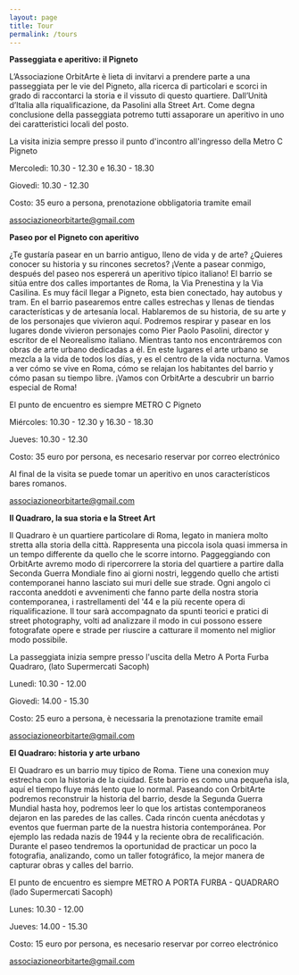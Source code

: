 ```yaml
---
layout: page
title: Tour
permalink: /tours
---
```

**Passeggiata e aperitivo: il Pigneto**

L’Associazione OrbitArte è lieta di invitarvi a prendere parte a una passeggiata per le vie del Pigneto, alla ricerca di particolari e scorci in grado di raccontarci la storia e il vissuto di questo quartiere. Dall’Unità d’Italia alla riqualificazione, da Pasolini alla Street Art.
Come degna conclusione della passeggiata potremo tutti assaporare un aperitivo in uno dei caratteristici locali del posto.

La visita inizia sempre presso il punto d'incontro all'ingresso della Metro C Pigneto

Mercoledì: 10.30 - 12.30    e     16.30 - 18.30

Giovedì:   10.30 - 12.30

Costo:     35 euro a persona, prenotazione obbligatoria tramite email

 [associazioneorbitarte@gmail.com](mailto:associazioneorbitarte@gmail.com)

**Paseo por el Pigneto con aperitivo**

¿Te gustaría pasear en un  barrio antiguo, lleno de vida y de arte? ¿Quieres conocer su historia y su rincones secretos? ¡Vente a pasear conmigo, después del paseo nos espererá un aperitivo típico italiano!
El barrio se sitúa entre dos calles importantes de Roma, la Via Prenestina y la Via Casilina. Es muy fácil llegar a Pigneto, esta bien conectado, hay autobus y tram.
En el barrio pasearemos entre calles estrechas y llenas de tiendas características y de artesanía local. Hablaremos de su historia, de su arte y de los personajes que vivieron aquí.
Podremos respirar y pasear en los lugares donde vivieron personajes como Pier Paolo Pasolini,  director y escritor de el Neorealismo italiano. Mientras tanto nos encontráremos con obras de arte urbano dedicadas a él. En este lugares el arte urbano se mezcla a la vida de todos los días, y es el centro de la vida nocturna.
Vamos a ver cómo se vive en Roma, cómo se relajan los habitantes del barrio y cómo pasan su tiempo libre.
¡Vamos con OrbitArte a descubrir un barrio especial de Roma!


El punto de encuentro es siempre METRO C Pigneto

Miércoles: 10.30 - 12.30    y     16.30 - 18.30

Jueves:    10.30 - 12.30

Costo:     35 euro por persona, es necesario reservar por correo electrónico

Al final de la visita se puede tomar un aperitivo en unos característicos bares romanos.

 [associazioneorbitarte@gmail.com](mailto:associazioneorbitarte@gmail.com)



**Il Quadraro, la sua storia e la Street Art**

Il Quadraro è un quartiere particolare di Roma, legato in maniera molto stretta alla storia della città. Rappresenta una piccola isola quasi immersa in un tempo differente da quello che le scorre intorno. Paggeggiando con OrbitArte avremo modo di ripercorrere la storia del quartiere a partire dalla Seconda Guerra Mondiale fino ai giorni nostri, leggendo quello che artisti contemporanei hanno lasciato sui muri delle sue strade. Ogni angolo ci racconta aneddoti e avvenimenti che fanno parte della nostra storia contemporanea, i rastrellamenti del '44 e la più recente opera di riqualificazione. Il tour sarà accompagnato da spunti teorici e pratici di street photography, volti ad analizzare il modo in cui possono essere fotografate opere e strade per riuscire a catturare il momento nel miglior modo possibile.


La passeggiata inizia sempre presso l'uscita della Metro A Porta Furba Quadraro, (lato Supermercati Sacoph)

Lunedì: 10.30 - 12.00

Giovedì: 14.00 - 15.30

Costo: 25 euro a persona, è necessaria la prenotazione tramite email

[associazioneorbitarte@gmail.com](mailto:associazioneorbitarte@gmail.com)

**El Quadraro: historia y arte urbano**

El Quadraro es un barrio muy tipico de Roma. Tiene una conexion muy estrecha con la historia de la ciuidad. Este barrio es como una pequeña isla, aquí el tiempo fluye más lento que lo normal. Paseando con OrbitArte podremos reconstruir la historia del barrio, desde la Segunda Guerra Mundial hasta hoy, podremos leer lo que los artistas contemporaneos dejaron en las paredes de las calles. Cada rincón cuenta anécdotas y eventos que fuerman parte de la nuestra historia contemporánea. Por ejemplo las redada nazis de 1944 y la reciente obra de recalificación.
Durante el paseo tendremos la oportunidad de practicar un poco la fotografia, analizando, como un taller fotográfico, la mejor manera de capturar obras y calles del barrio.


El punto de encuentro es siempre METRO A PORTA FURBA - QUADRARO (lado Supermercati Sacoph)

Lunes: 10.30 - 12.00

Jueves: 14.00 - 15.30

Costo: 15 euro por persona, es necesario reservar por correo electrónico

[associazioneorbitarte@gmail.com](mailto:associazioneorbitarte@gmail.com)
